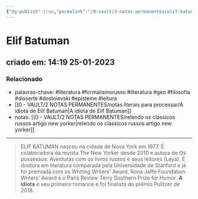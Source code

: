 ```yaml
---
{"dg-publish":true,"permalink":"/0-vault/2-notas-permanentes/elif-batuman/","tags":["permanente","literatura","formalismorusso","geo","filosofia","disserte","dostoievski","episteme","leitura"],"dgHomeLink":true,"dgShowLocalGraph":true,"dgShowFileTree":true,"dgEnableSearch":true,"noteIcon":""}
---
```


# Elif Batuman
## criado em: 14:19 25-01-2023

### Relacionado
- palavras-chave: #literatura 
 #formalismorusso #literatura #geo #filosofia #disserte #dostoievski #episteme #leitura
- [[0 - VAULT/2 NOTAS PERMANENTES/notas literais para processar/A idiota de Elif Batuman\|A idiota de Elif Batuman]]
- notas: [[0 - VAULT/2 NOTAS PERMANENTES/relendo os clássicos russos artigo new yorker\|relendo os clássicos russos artigo new yorker]]
---
>ELIF BATUMAN nasceu na cidade de Nova York em 1977. É colaboradora da revista The New Yorker desde 2010 e autora de Os possessos: Aventuras com os livros russos e seus leitores (Leya). É doutora em literatura comparada pela Universidade de Stanford e já foi premiada com os Whiting Writers' Award, Rona Jaffe Foundation Writers' Award e o Paris Review Terry Southern Prize for Humor. **A idiota** é seu primeiro romance e foi finalista do prêmio Pulitzer de 2018.